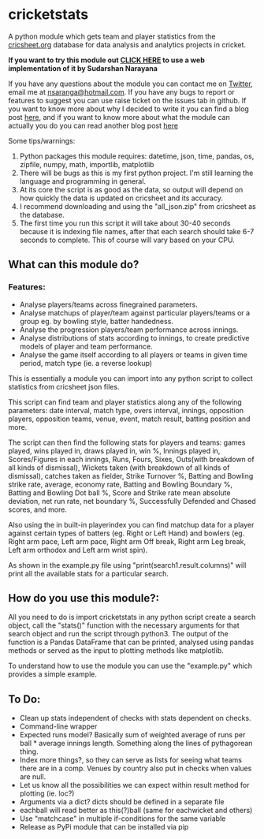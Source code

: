 # cricketstats
A python module which gets team and player statistics from the [cricsheet.org](https://cricsheet.org/) database for data analysis and analytics projects in cricket.

**If you want to try this module out [CLICK HERE](https://cricanalyst.anivaasi.net/) to use a web implementation of it by Sudarshan Narayana**

If you have any questions about the module you can contact me on [Twitter](https://www.twitter.com/humesfinger/), email me at [nsaranga@hotmail.com](mailto:nsaranga@hotmail.com). If you have any bugs to report or features to suggest you can use raise ticket on the issues tab in github. If you want to know more about why I decided to write it you can find a blog post [here](https://nsaranga.github.io/cricket/2021/12/19/TheAimOfCricketstats.html), and if you want to know more about what the module can actually you do you can read another blog post [here](https://nsaranga.github.io/cricket/2021/12/24/WhatCanCricketstatsDo.html) 

Some tips/warnings: 
1. Python packages this module requires: datetime, json, time, pandas, os, zipfile, numpy, math, importlib, matplotlib
2. There will be bugs as this is my first python project. I'm still learning the language and programming in general.
3. At its core the script is as good as the data, so output will depend on how quickly the data is updated on cricsheet and its accuracy.
4. I recommend downloading and using the "all_json.zip" from cricsheet as the database.
5. The first time you run this script it will take about 30-40 seconds because it is indexing file names, after that each search should take 6-7 seconds to complete. This of course will vary based on your CPU.

## What can this module do?
### Features:
- Analyse players/teams across finegrained parameters.
- Analyse matchups of player/team against particular players/teams or a group eg. by bowling style, batter handedness.
- Analyse the progression players/team performance across innings.
- Analyse distributions of stats according to innings, to create predictive models of player and team performance.
- Analyse the game itself according to all players or teams in given time period, match type (ie. a reverse lookup)

This is essentially a module you can import into any python script to collect statistics from cricsheet json files.

This script can find team and player statistics along any of the following parameters: date interval, match type, overs interval, innings, opposition players, opposition teams, venue, event, match result, batting position and more.

The script can then find the following stats for players and teams: games played, wins played in, draws played in, win %, Innings played in, Scores/Figures in each innings, Runs, Fours, Sixes, Outs(with breakdown of all kinds of dismissal), Wickets taken (with breakdown of all kinds of dismissal), catches taken as fielder, Strike Turnover %, Batting and Bowling strike rate, average, economy rate, Batting and Bowling Boundary %, Batting and Bowling Dot ball %, Score and Strike rate mean absolute deviation, net run rate, net boundary %, Successfully Defended and Chased scores, and more.

Also using the in built-in playerindex you can find matchup data for a player against certain types of batters (eg. Right or Left Hand) and bowlers (eg. Right arm pace, Left arm pace, Right arm Off break, Right arm Leg break, Left arm orthodox and Left arm wrist spin).

As shown in the example.py file using "print(search1.result.columns)" will print all the available stats for a particular search.

## How do you use this module?:
 All you need to do is import cricketstats in any python script create a search object, call the "stats()" function with the necessary arguments for that search object and run the script through python3. The output of the function is a Pandas DataFrame that can be printed, analysed using pandas methods or served as the input to plotting methods like matplotlib.

To understand how to use the module you can use the "example.py" which provides a simple example.

## To Do:
- Clean up stats independent of checks with stats dependent on checks.
- Command-line wrapper
- Expected runs model? Basically sum of weighted average of runs per ball * average innings length. Something along the lines of pythagorean thing.
- Index more things?, so they can serve as lists for seeing what teams there are in a comp. Venues by country also put in checks when values are null.
- Let us know all the possibilities we can expect within result method for plotting (ie. loc?)
- Arguments via a dict? dicts should be defined in a separate file
- eachball will read better as this(?)ball (same for eachwicket and others)
- Use "matchcase" in multiple if-conditions for the same variable
- Release as PyPi module that can be installed via pip